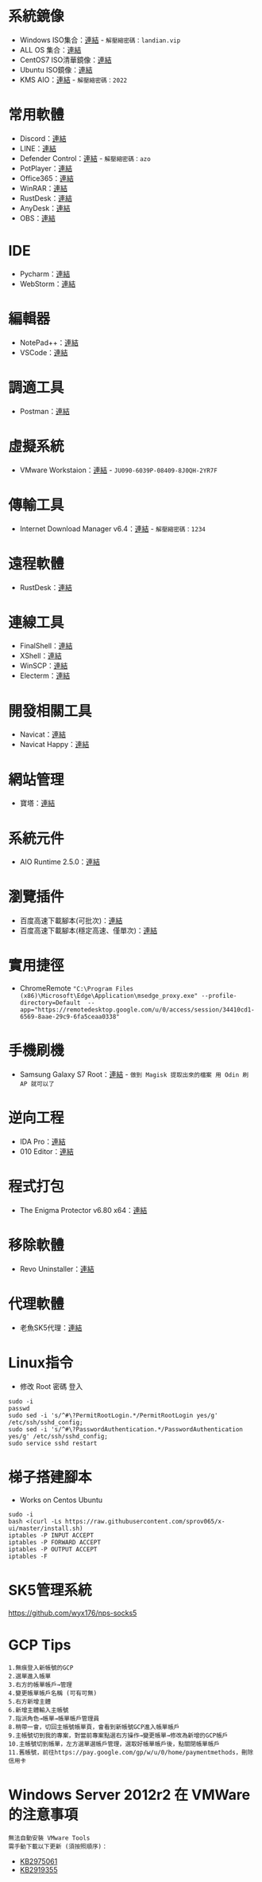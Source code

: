# 系統鏡像
+ Windows ISO集合：[連結](https://ourl.co/lanod) - `解壓縮密碼：landian.vip`
+ ALL OS 集合：[連結](https://www.getmyos.com/)
+ CentOS7 ISO清華鏡像：[連結](https://mirrors.tuna.tsinghua.edu.cn/centos/7/isos/x86_64/)
+ Ubuntu ISO鏡像：[連結](http://mirrors.ustc.edu.cn/ubuntu-releases/)
+ KMS AIO：[連結](https://github.com/abbodi1406/KMS_VL_ALL_AIO/releases/download/v0.47.0/KMS_VL_ALL_AIO-47.7z) - `解壓縮密碼：2022`

# 常用軟體
+ Discord：[連結](https://dl.discordapp.net/distro/app/stable/win/x86/1.0.9006/DiscordSetup.exe)
+ LINE：[連結](https://desktop.line-scdn.net/win/new/LineInst.exe)
+ Defender Control：[連結](https://201708.mediafire.com/file/jnbsym9pygygg7m/DefenderControlrPortable_2.0_azo.exe/file) - `解壓縮密碼：azo`
+ PotPlayer：[連結](https://t1.daumcdn.net/potplayer/PotPlayer/Version/Latest/PotPlayerSetup64.exe)
+ Office365：[連結](https://c2rsetup.officeapps.live.com/c2r/download.aspx?ProductreleaseID=O365ProPlusRetail&platform=x64&language=en-us&version=O16GA)
+ WinRAR：[連結](https://mega.nz/file/ohgRSYxC#XsFidQMIuH6m8Xi3ymvHq-cq6j6NBcBlZqvJ2O9ykQs)
+ RustDesk：[連結](https://github.com/rustdesk/rustdesk/releases/tag/1.3.0)
+ AnyDesk：[連結](https://anydesk.com/zh-tw/downloads/thank-you?dv=win_exe)
+ OBS：[連結](https://cdn-fastly.obsproject.com/downloads/OBS-Studio-30.2.3-Windows-Installer.exe)
  
# IDE
+ Pycharm：[連結](https://www.jetbrains.com/pycharm/download/download-thanks.html?platform=windows)
+ WebStorm：[連結](https://www.jetbrains.com/webstorm/download/download-thanks.html?platform=windows)

# 編輯器
+ NotePad++：[連結](https://github.com/notepad-plus-plus/notepad-plus-plus/releases/download/v8.6.9/npp.8.6.9.Installer.x64.exe)
+ VSCode：[連結](https://code.visualstudio.com/sha/download?build=stable&os=win32-x64-user)

# 調適工具
+ Postman：[連結](https://dl.pstmn.io/download/latest/win64)

# 虛擬系統
+ VMware Workstaion：[連結](https://www.vmware.com/go/getworkstation-win) - `JU090-6039P-08409-8J0QH-2YR7F`

# 傳輸工具
+ Internet Download Manager v6.4：[連結](https://drive.google.com/file/d/1460Ndw6h9Vn45Jv2LcGXbjh5gvCbhL8n/view?usp=sharing) - `解壓縮密碼：1234`

# 遠程軟體
+ RustDesk：[連結](https://rustdesk.com/download)

# 連線工具
+ FinalShell：[連結](http://www.hostbuf.com/downloads/finalshell_install.exe)
+ XShell：[連結](https://www.jb51.net/softs/732916.html)
+ WinSCP：[連結](https://cdn.winscp.net/files/WinSCP-5.21.5-Setup.exe?secure=UCBVs_tFgcmkZOUuBpz_Ng==,1669267296)
+ Electerm：[連結](https://electerm.github.io/electerm/)

# 開發相關工具
+ Navicat：[連結](https://download3.navicat.com/download/navicat162_premium_ct_x64.exe)
+ Navicat Happy：[連結](https://drive.google.com/file/d/1YVK4NdzLpVwdqW2x_nn-h5TZjKizVJaW/view?usp=sharing)

# 網站管理
+ 寶塔：[連結](https://bt.sy/bbs/thread-20250-1-1.html)

# 系統元件
+ AIO Runtime 2.5.0：[連結](https://201708.mediafire.com/file/20777ipkoncu1i9/All_in_One_Runtimes_2.5.0_azo.exe/file)

# 瀏覽插件
+ 百度高速下載腳本(可批次)：[連結](https://www.baiduyun.wiki/install.html)
+ 百度高速下載腳本(穩定高速、僅單次)：[連結](https://www.cnblogs.com/softxmm/p/13972678.html#idm)

# 實用捷徑
+ ChromeRemote
`"C:\Program Files (x86)\Microsoft\Edge\Application\msedge_proxy.exe" --profile-directory=Default  --app="https://remotedesktop.google.com/u/0/access/session/34410cd1-6569-8aae-29c9-6fa5ceaa0338"`

# 手機刷機
+ Samsung Galaxy S7 Root：[連結](https://youtu.be/YYQa3XcFCwo) - `做到 Magisk 提取出來的檔案 用 Odin 刷 AP 就可以了`

# 逆向工程
+ IDA Pro：[連結](https://drive.google.com/file/d/1nRFZLze31pd3LeBZlP2v2mqlELEP98t1/view?usp=sharing)
+ 010 Editor：[連結](https://drive.google.com/file/d/19Cq3PqRvl3DCrpIjtw4M8a__kbbs5y9z/view?usp=sharing)

# 程式打包
+ The Enigma Protector v6.80 x64：[連結](https://drive.google.com/file/d/1lNbIDzgHumwFi0eveVeK0-uOU80u0M9V/view?usp=sharing)

# 移除軟體
+ Revo Uninstaller：[連結](https://secure.2checkout.com/affiliate.php?ACCOUNT=VSREVOGR&AFFILIATE=6433&PATH=https://download.revouninstaller.com/download/RevoUninstaller_Portable.zip%3FAFFILIATE%3D6433)

# 代理軟體
+ 老魚SK5代理：[連結](https://wwso.lanzouq.com/b02ule1od)

# Linux指令
+ 修改 Root 密碼 登入 
```
sudo -i
passwd
sudo sed -i 's/^#\?PermitRootLogin.*/PermitRootLogin yes/g' /etc/ssh/sshd_config;
sudo sed -i 's/^#\?PasswordAuthentication.*/PasswordAuthentication yes/g' /etc/ssh/sshd_config;
sudo service sshd restart
```

# 梯子搭建腳本
+ Works on Centos Ubuntu
```
sudo -i
bash <(curl -Ls https://raw.githubusercontent.com/sprov065/x-ui/master/install.sh)
iptables -P INPUT ACCEPT
iptables -P FORWARD ACCEPT
iptables -P OUTPUT ACCEPT
iptables -F
```

# SK5管理系統
https://github.com/wyx176/nps-socks5

# GCP Tips
```
1.無痕登入新帳號的GCP
2.選單進入帳單
3.右方的帳單帳戶→管理
4.變更帳單帳戶名稱 (可有可無)
5.右方新增主體
6.新增主體輸入主帳號
7.指派角色→帳單→帳單帳戶管理員
8.稍帶一會，切回主帳號帳單頁，會看到新帳號GCP進入帳單帳戶
9.主帳號切到我的專案，對當前專案點選右方操作→變更帳單→修改為新增的GCP帳戶
10.主帳號切到帳單，左方選單選帳戶管理，選取好帳單帳戶後，點關閉帳單帳戶
11.舊帳號，前往https://pay.google.com/gp/w/u/0/home/paymentmethods，刪除信用卡
```

# Windows Server 2012r2 在 VMWare 的注意事項
```
無法自動安裝 VMware Tools
需手動下載以下更新 (須按照順序)：
```
+ [KB2975061](https://www.microsoft.com/zh-tw/download/details.aspx?id=43530)
+ [KB2919355](https://www.microsoft.com/zh-tw/download/details.aspx?id=42335)

